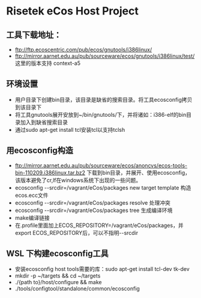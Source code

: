 # Risetek eCos Host Project

## 工具下载地址：
- ftp://ftp.ecoscentric.com/pub/ecos/gnutools/i386linux/
- ftp://mirror.aarnet.edu.au/pub/sourceware/ecos/gnutools/i386linux/test/ 这里的版本支持 context-a5

## 环境设置
- 用户目录下创建bin目录，该目录是缺省的搜索目录。将工具ecosconfig拷贝到该目录下
- 将工具gnutools展开安放到~/bin/gnutools/下，并将诸如：i386-elf的bin目录加入到缺省搜索目录
- 通过sudo apt-get install tcl安装tcl以支持tclsh

## 用ecosconfig构造
- ftp://mirror.aarnet.edu.au/pub/sourceware/ecos/anoncvs/ecos-tools-bin-110209.i386linux.tar.bz2 下载到bin目录，并展开、使用ecosconfig，该版本避免了cr,lf在windows系统下出现的一些问题。
- ecosconfig --srcdir=/vagrant/eCos/packages new target template 构造ecos.ecc文件
- ecosconfig --srcdir=/vagrant/eCos/packages resolve 处理冲突
- ecosconfig --srcdir=/vagrant/eCos/packages tree 生成编译环境
- make编译链接
- 在.profile里面加上ECOS_REPOSITORY=/vagrant/eCos/packages，并export ECOS_REPOSITORY后，可以不指明--srcdir

## WSL 下构建ecosconfig工具
- 安装ecosconfig host tools需要的库：sudo apt-get install tcl-dev tk-dev
- mkdir -p ~/targets && cd ~/targets
- ./{path to}/host/configure && make
- ./tools/configtool/standalone/common/ecosconfig
